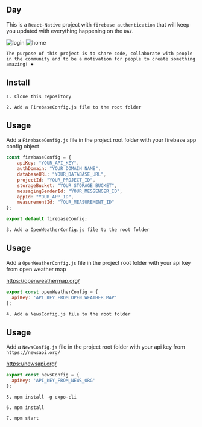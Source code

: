 ## Day

This is a `React-Native` project with `firebase authentication` that 
will keep you updated with everything happening on the `DAY`.

![login](https://user-images.githubusercontent.com/19266929/78202046-377fe600-7461-11ea-8f92-8e4ad169e8f9.gif)
![home](https://user-images.githubusercontent.com/19266929/78202048-3a7ad680-7461-11ea-85ee-5cd928b2281c.gif)

`The purpose of this project is to share code, collaborate with people in the community and to be a motivation for people to create something amazing! ❤️`

## Install

`1. Clone this repository`

`2. Add a FirebaseConfig.js file to the root folder`

## Usage

Add a `FirebaseConfig.js` file in the project root folder with your firebase app config object
```javascript
const firebaseConfig = {
    apiKey: "YOUR_API_KEY",
    authDomain: "YOUR_DOMAIN_NAME",
    databaseURL: "YOUR_DATABASE_URL",
    projectId: "YOUR_PROJECT_ID",
    storageBucket: "YOUR_STORAGE_BUCKET",
    messagingSenderId: "YOUR_MESSENGER_ID",
    appId: "YOUR_APP_ID",
    measurementId: "YOUR_MEASUREMENT_ID"
};

export default firebaseConfig;
```
`3. Add a OpenWeatherConfig.js file to the root folder`

## Usage

Add a `OpenWeatherConfig.js` file in the project root folder with your api key from open weather map

https://openweathermap.org/
```javascript
export const openWeatherConfig = {
  apiKey: 'API_KEY_FROM_OPEN_WEATHER_MAP'
};
```

`4. Add a NewsConfig.js file to the root folder`

## Usage

Add a `NewsConfig.js` file in the project root folder with your api key from `https://newsapi.org/`

https://newsapi.org/
```javascript
export const newsConfig = {
  apiKey: 'API_KEY_FROM_NEWS_ORG'
};
```

`5. npm install -g expo-cli`

`6. npm install`

`7. npm start`
